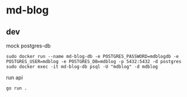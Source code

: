 # md-blog

## dev
mock postgres-db
```
sudo docker run --name md-blog-db -e POSTGRES_PASSWORD=mdblogdb -e POSTGRES_USER=mdblog -e POSTGRES_DB=mdblog -p 5432:5432 -d postgres
sudo docker exec -it md-blog-db psql -U "mdblog" -d mdblog
```

run api
```
go run .
```
